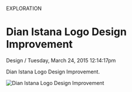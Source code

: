 <p class="type">EXPLORATION</p>

# Dian Istana Logo Design Improvement

<p class="meta">Design  /  Tuesday, March 24, 2015 12:14:17pm</p>

Dian Istana Logo Design Improvement.

![Dian Istana Logo Design Improvement](https://farooq-agent.web.app/assets/images/works/large/31CRDdij_work_image.jpg)
